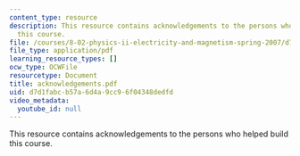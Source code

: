 ```yaml
---
content_type: resource
description: This resource contains acknowledgements to the persons who helped build
  this course.
file: /courses/8-02-physics-ii-electricity-and-magnetism-spring-2007/d7d1fabcb57a6d4a9cc96f04348dedfd_acknowledgements.pdf
file_type: application/pdf
learning_resource_types: []
ocw_type: OCWFile
resourcetype: Document
title: acknowledgements.pdf
uid: d7d1fabc-b57a-6d4a-9cc9-6f04348dedfd
video_metadata:
  youtube_id: null
---
```

This resource contains acknowledgements to the persons who helped build this course.


